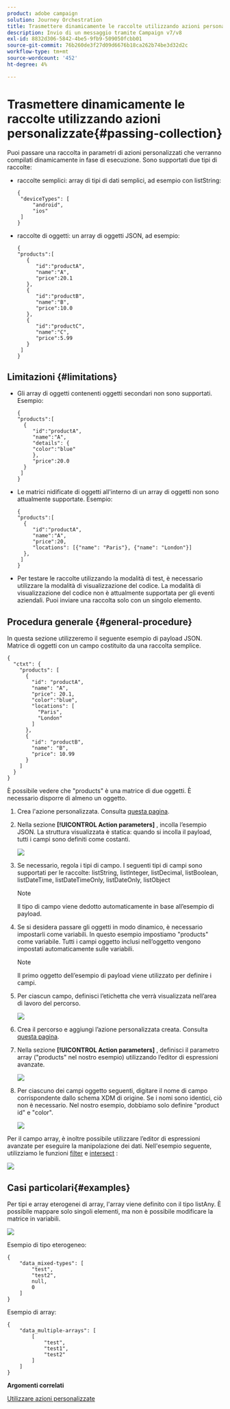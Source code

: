 ```yaml
---
product: adobe campaign
solution: Journey Orchestration
title: Trasmettere dinamicamente le raccolte utilizzando azioni personalizzate
description: Invio di un messaggio tramite Campaign v7/v8
exl-id: 8832d306-5842-4be5-9fb9-509050fcbb01
source-git-commit: 76b260de3f27d09d6676b18ca262b74be3d32d2c
workflow-type: tm+mt
source-wordcount: '452'
ht-degree: 4%

---
```



# Trasmettere dinamicamente le raccolte utilizzando azioni personalizzate{#passing-collection}

Puoi passare una raccolta in parametri di azioni personalizzati che verranno compilati dinamicamente in fase di esecuzione. Sono supportati due tipi di raccolte:

* raccolte semplici: array di tipi di dati semplici, ad esempio con listString:

   ```
   {
    "deviceTypes": [
        "android",
        "ios"
    ]
   }
   ```

* raccolte di oggetti: un array di oggetti JSON, ad esempio:

   ```
   {
   "products":[
      {
         "id":"productA",
         "name":"A",
         "price":20.1
      },
      {
         "id":"productB",
         "name":"B",
         "price":10.0
      },
      {
         "id":"productC",
         "name":"C",
         "price":5.99
      }
    ]
   }
   ```

## Limitazioni  {#limitations}

* Gli array di oggetti contenenti oggetti secondari non sono supportati. Esempio:

   ```
   {
   "products":[
     {
        "id":"productA",
        "name":"A",
        "details": {
        "color":"blue"
        },
        "price":20.0
     }
    ]
   }
   ```

* Le matrici nidificate di oggetti all&#39;interno di un array di oggetti non sono attualmente supportate. Esempio:

   ```
   {
   "products":[
     {
        "id":"productA",
        "name":"A",
        "price":20,
        "locations": [{"name": "Paris"}, {"name": "London"}]
     },
    ]
   }
   ```
* Per testare le raccolte utilizzando la modalità di test, è necessario utilizzare la modalità di visualizzazione del codice. La modalità di visualizzazione del codice non è attualmente supportata per gli eventi aziendali. Puoi inviare una raccolta solo con un singolo elemento.

## Procedura generale {#general-procedure}

In questa sezione utilizzeremo il seguente esempio di payload JSON. Matrice di oggetti con un campo costituito da una raccolta semplice.

```
{
  "ctxt": {
    "products": [
      {
        "id": "productA",
        "name": "A",
        "price": 20.1,
        "color":"blue",
        "locations": [
          "Paris",
          "London"
        ]
      },
      {
        "id": "productB",
        "name": "B",
        "price": 10.99
      }
    ]
  }
}
```

È possibile vedere che &quot;products&quot; è una matrice di due oggetti. È necessario disporre di almeno un oggetto.

1. Crea l&#39;azione personalizzata. Consulta [questa pagina](../action/about-custom-action-configuration.md).

1. Nella sezione **[!UICONTROL Action parameters]** , incolla l’esempio JSON. La struttura visualizzata è statica: quando si incolla il payload, tutti i campi sono definiti come costanti.

   ![](../assets/uc-collection-1.png)

1. Se necessario, regola i tipi di campo. I seguenti tipi di campi sono supportati per le raccolte: listString, listInteger, listDecimal, listBoolean, listDateTime, listDateTimeOnly, listDateOnly, listObject

   >[!NOTE]
   >
   >Il tipo di campo viene dedotto automaticamente in base all’esempio di payload.

1. Se si desidera passare gli oggetti in modo dinamico, è necessario impostarli come variabili. In questo esempio impostiamo &quot;products&quot; come variabile. Tutti i campi oggetto inclusi nell’oggetto vengono impostati automaticamente sulle variabili.

   >[!NOTE]
   >
   >Il primo oggetto dell’esempio di payload viene utilizzato per definire i campi.

1. Per ciascun campo, definisci l’etichetta che verrà visualizzata nell’area di lavoro del percorso.

   ![](../assets/uc-collection-2.png)

1. Crea il percorso e aggiungi l’azione personalizzata creata. Consulta [questa pagina](../building-journeys/using-custom-actions.md).

1. Nella sezione **[!UICONTROL Action parameters]** , definisci il parametro array (&quot;products&quot; nel nostro esempio) utilizzando l’editor di espressioni avanzate.

   ![](../assets/uc-collection-3.png)

1. Per ciascuno dei campi oggetto seguenti, digitare il nome di campo corrispondente dallo schema XDM di origine. Se i nomi sono identici, ciò non è necessario. Nel nostro esempio, dobbiamo solo definire &quot;product id&quot; e &quot;color&quot;.

   ![](../assets/uc-collection-4.png)

Per il campo array, è inoltre possibile utilizzare l’editor di espressioni avanzate per eseguire la manipolazione dei dati. Nell&#39;esempio seguente, utilizziamo le funzioni [filter](https://experienceleague.adobe.com/docs/journeys/using/building-advanced-conditions-journeys/main-functions-journey/list/functionfilter.html) e [intersect](https://experienceleague.adobe.com/docs/journeys/using/building-advanced-conditions-journeys/main-functions-journey/list/functiontintersect.html) :

![](../assets/uc-collection-5.png)

## Casi particolari{#examples}

Per tipi e array eterogenei di array, l&#39;array viene definito con il tipo listAny. È possibile mappare solo singoli elementi, ma non è possibile modificare la matrice in variabili.

![](../assets/uc-collection-heterogeneous.png)

Esempio di tipo eterogeneo:

```
{
    "data_mixed-types": [
        "test",
        "test2",
        null,
        0
    ]
}
```

Esempio di array:

```
{
    "data_multiple-arrays": [
        [
            "test",
            "test1",
            "test2"
        ]
    ]
}
```

**Argomenti correlati**

[Utilizzare azioni personalizzate](../building-journeys/using-custom-actions.md)

